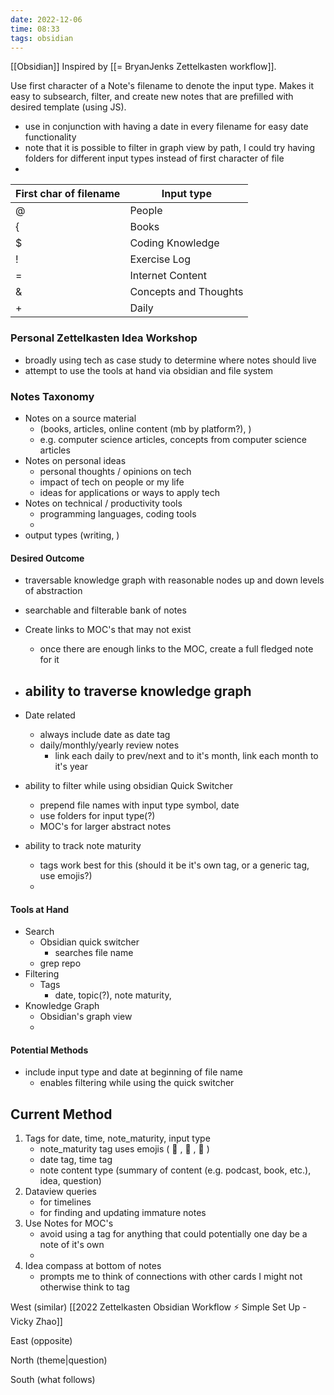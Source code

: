 ```yaml
---
date: 2022-12-06
time: 08:33
tags: obsidian
---
```

[[Obsidian]]
Inspired by [[= BryanJenks Zettelkasten workflow]].

Use first character of a Note's filename to denote the input type. 
Makes it easy to subsearch, filter, and create new notes that are prefilled with desired template (using JS). 
- use in conjunction with having a date in every filename for easy date functionality
- note that it is possible to filter in graph view by path, I could try having folders for different input types instead of first character of file
- 

| First char of filename | Input type            |
| ---------------------- | --------------------- |
| @                      | People                |
| {                      | Books                 |
| $                      | Coding Knowledge      |
| !                      | Exercise Log          |
| =                      | Internet Content      |
| &                      | Concepts and Thoughts |
| +                      | Daily                 |



### Personal Zettelkasten Idea Workshop
- broadly using tech as case study to determine where notes should live
- attempt to use the tools at hand via obsidian and file system

### Notes Taxonomy
- Notes on a source material 
	- (books, articles, online content (mb by platform?), )
	- e.g. computer science articles, concepts from computer science articles 
- Notes on personal ideas
	- personal thoughts / opinions on tech
	- impact of tech on people or my life
	- ideas for applications or ways to apply tech
- Notes on technical / productivity tools
	- programming languages, coding tools
	- 
- output types (writing, )

#### Desired Outcome
- traversable knowledge graph with reasonable nodes up and down levels of abstraction
- searchable and filterable bank of notes

- Create links to MOC's that may not exist
	- once there are enough links to the MOC, create a full fledged note for it

- ability to traverse knowledge graph
	- 
-  Date related
	- always include date as date tag
	- daily/monthly/yearly review notes
		- link each daily to prev/next and to it's month, link each month to it's year
- ability to filter while using obsidian Quick Switcher
	- prepend file names with input type symbol, date
	- use folders for input type(?)
	- MOC's for larger abstract notes
- ability to track note maturity
	- tags work best for this (should it be it's own tag, or a generic tag, use emojis?)
	- 



#### Tools at Hand
- Search
	- Obsidian quick switcher
		- searches file name
	- grep repo
- Filtering
	- Tags
		- date, topic(?), note maturity, 
- Knowledge Graph
	- Obsidian's graph view
	- 

#### Potential Methods
- include input type and date at beginning of file name
	- enables filtering while using the quick switcher



## Current Method
1. Tags for date, time, note_maturity, input type
	- note_maturity tag uses emojis ( 🌱 , 🌿 , 🌲 )
	- date tag, time tag
	- note content type (summary of content (e.g. podcast, book, etc.), idea, question)
2. Dataview queries
	- for timelines
	- for finding and updating immature notes
3. Use Notes for MOC's
	- avoid using a tag for anything that could potentially one day be a note of it's own
	- 
4. Idea compass at bottom of notes
	- prompts me to think of connections with other cards I might not otherwise think to tag




West (similar)
[[2022 Zettelkasten Obsidian Workflow ⚡️ Simple Set Up - Vicky Zhao]]

East (opposite)

North (theme|question)

South (what follows)
